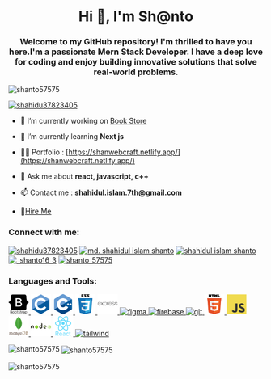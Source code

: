 <h1 align="center">Hi 👋, I'm Sh@nto</h1>
<h3 align="center">Welcome to my GitHub repository! I'm thrilled to have you here.I'm a passionate Mern Stack Developer. I have a deep love for coding and enjoy building innovative solutions that solve real-world problems.</h3>

<p align="left"> <img src="https://komarev.com/ghpvc/?username=shanto57575&label=Profile%20views&color=0e75b6&style=flat" alt="shanto57575" /> </p>

<p align="left"> <a href="https://twitter.com/shahidu37823405" target="blank"><img src="https://img.shields.io/twitter/follow/shahidu37823405?logo=twitter&style=for-the-badge" alt="shahidu37823405" /></a> </p>

- 🔭 I’m currently working on [Book Store](https://github.com/Shanto57575/Mern_Book_Store)

- 🌱 I’m currently learning **Next js**

- 👨‍💻 Portfolio : [https://shanwebcraft.netlify.app/](https://shanwebcraft.netlify.app/)

- 💬 Ask me about **react, javascript, c++**

- 📫 Contact me :  **shahidul.islam.7th@gmail.com**

- 📄[Hire Me](https://drive.google.com/file/d/1tmCPuiNEC4hLnCOtzobSJQLAohlsvNWk/view?usp=sharing)

<h3 align="left">Connect with me:</h3>
<p align="left">
<a href="https://twitter.com/shahidu37823405" target="blank"><img align="center" src="https://raw.githubusercontent.com/rahuldkjain/github-profile-readme-generator/master/src/images/icons/Social/twitter.svg" alt="shahidu37823405" height="30" width="40" /></a>
<a href="https://linkedin.com/in/md. shahidul islam shanto" target="blank"><img align="center" src="https://raw.githubusercontent.com/rahuldkjain/github-profile-readme-generator/master/src/images/icons/Social/linked-in-alt.svg" alt="md. shahidul islam shanto" height="30" width="40" /></a>
<a href="https://fb.com/shahidul islam shanto" target="blank"><img align="center" src="https://raw.githubusercontent.com/rahuldkjain/github-profile-readme-generator/master/src/images/icons/Social/facebook.svg" alt="shahidul islam shanto" height="30" width="40" /></a>
<a href="https://instagram.com/_shanto16_3" target="blank"><img align="center" src="https://raw.githubusercontent.com/rahuldkjain/github-profile-readme-generator/master/src/images/icons/Social/instagram.svg" alt="_shanto16_3" height="30" width="40" /></a>
<a href="https://codeforces.com/profile/shanto_57575" target="blank"><img align="center" src="https://raw.githubusercontent.com/rahuldkjain/github-profile-readme-generator/master/src/images/icons/Social/codeforces.svg" alt="shanto_57575" height="30" width="40" /></a>
</p>

<h3 align="left">Languages and Tools:</h3>
<p align="left"> <a href="https://getbootstrap.com" target="_blank" rel="noreferrer"> <img src="https://raw.githubusercontent.com/devicons/devicon/master/icons/bootstrap/bootstrap-plain-wordmark.svg" alt="bootstrap" width="40" height="40"/> </a> <a href="https://www.cprogramming.com/" target="_blank" rel="noreferrer"> <img src="https://raw.githubusercontent.com/devicons/devicon/master/icons/c/c-original.svg" alt="c" width="40" height="40"/> </a> <a href="https://www.w3schools.com/cpp/" target="_blank" rel="noreferrer"> <img src="https://raw.githubusercontent.com/devicons/devicon/master/icons/cplusplus/cplusplus-original.svg" alt="cplusplus" width="40" height="40"/> </a> <a href="https://www.w3schools.com/css/" target="_blank" rel="noreferrer"> <img src="https://raw.githubusercontent.com/devicons/devicon/master/icons/css3/css3-original-wordmark.svg" alt="css3" width="40" height="40"/> </a> <a href="https://expressjs.com" target="_blank" rel="noreferrer"> <img src="https://raw.githubusercontent.com/devicons/devicon/master/icons/express/express-original-wordmark.svg" alt="express" width="40" height="40"/> </a> <a href="https://www.figma.com/" target="_blank" rel="noreferrer"> <img src="https://www.vectorlogo.zone/logos/figma/figma-icon.svg" alt="figma" width="40" height="40"/> </a> <a href="https://firebase.google.com/" target="_blank" rel="noreferrer"> <img src="https://www.vectorlogo.zone/logos/firebase/firebase-icon.svg" alt="firebase" width="40" height="40"/> </a> <a href="https://git-scm.com/" target="_blank" rel="noreferrer"> <img src="https://www.vectorlogo.zone/logos/git-scm/git-scm-icon.svg" alt="git" width="40" height="40"/> </a> <a href="https://www.w3.org/html/" target="_blank" rel="noreferrer"> <img src="https://raw.githubusercontent.com/devicons/devicon/master/icons/html5/html5-original-wordmark.svg" alt="html5" width="40" height="40"/> </a> <a href="https://developer.mozilla.org/en-US/docs/Web/JavaScript" target="_blank" rel="noreferrer"> <img src="https://raw.githubusercontent.com/devicons/devicon/master/icons/javascript/javascript-original.svg" alt="javascript" width="40" height="40"/> </a> <a href="https://www.mongodb.com/" target="_blank" rel="noreferrer"> <img src="https://raw.githubusercontent.com/devicons/devicon/master/icons/mongodb/mongodb-original-wordmark.svg" alt="mongodb" width="40" height="40"/> </a> <a href="https://nodejs.org" target="_blank" rel="noreferrer"> <img src="https://raw.githubusercontent.com/devicons/devicon/master/icons/nodejs/nodejs-original-wordmark.svg" alt="nodejs" width="40" height="40"/> </a> <a href="https://reactjs.org/" target="_blank" rel="noreferrer"> <img src="https://raw.githubusercontent.com/devicons/devicon/master/icons/react/react-original-wordmark.svg" alt="react" width="40" height="40"/> </a> <a href="https://tailwindcss.com/" target="_blank" rel="noreferrer"> <img src="https://www.vectorlogo.zone/logos/tailwindcss/tailwindcss-icon.svg" alt="tailwind" width="40" height="40"/> </a> </p>

<p><img align="left" src="https://github-readme-stats.vercel.app/api/top-langs?username=shanto57575&show_icons=true&locale=en&layout=compact" alt="shanto57575" /></p>

<p>&nbsp;<img align="center" src="https://github-readme-stats.vercel.app/api?username=shanto57575&show_icons=true&locale=en" alt="shanto57575" /></p>

<p><img align="center" src="https://github-readme-streak-stats.herokuapp.com/?user=shanto57575&" alt="shanto57575" /></p>
